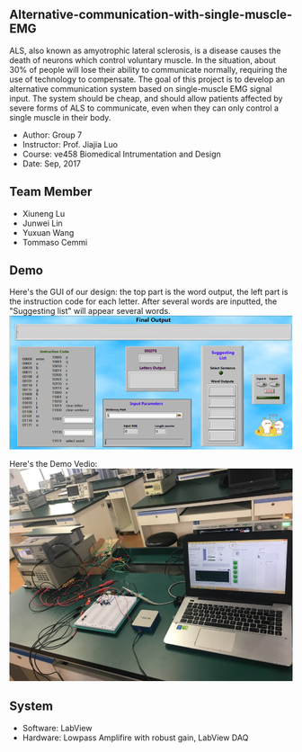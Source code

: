 ## Alternative-communication-with-single-muscle-EMG
ALS, also known as amyotrophic lateral sclerosis, is a disease causes the death of neurons which control voluntary muscle. In the situation, about 30% of people will lose their ability to communicate normally, requiring the use of technology to compensate. The goal of this project is to develop an alternative communication system based on single-muscle EMG signal input. The system should be cheap, and should allow patients affected by severe forms of ALS to communicate, even when they can only control a single muscle in their body.

- Author: Group 7
- Instructor: Prof. Jiajia Luo
- Course: ve458 Biomedical Intrumentation and Design
- Date: Sep, 2017

## Team Member
- Xiuneng Lu
- Junwei Lin
- Yuxuan Wang
- Tommaso Cemmi

## Demo
Here's the GUI of our design: the top part is the word output, the left part is the instruction code for each letter. After several words are inputted, the "Suggesting list" will appear several words.
![](figure.png)

Here's the Demo Vedio:
[![Ve458 project Demo](figure1.jpg)](https://youtu.be/3W0Jj8fJ-mE)

## System
- Software: LabView
- Hardware: Lowpass Amplifire with robust gain, LabView DAQ
